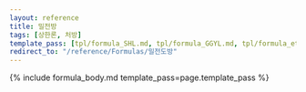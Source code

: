 ```yaml
---
layout: reference
title: 밀전방
tags: [상한론, 처방]
template_pass: [tpl/formula_SHL.md, tpl/formula_GGYL.md, tpl/formula_etc.md]
redirect_to: "/reference/Formulas/밀전도방"
---
```



{% include formula_body.md template_pass=page.template_pass %}
